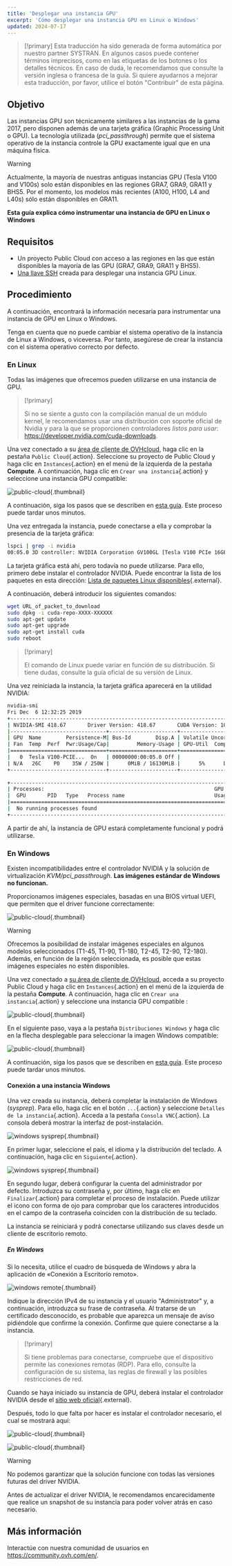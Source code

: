 ```yaml
---
title: 'Desplegar una instancia GPU'
excerpt: 'Cómo desplegar una instancia GPU en Linux o Windows'
updated: 2024-07-17
---
```


> [!primary]
> Esta traducción ha sido generada de forma automática por nuestro partner SYSTRAN. En algunos casos puede contener términos imprecisos, como en las etiquetas de los botones o los detalles técnicos. En caso de duda, le recomendamos que consulte la versión inglesa o francesa de la guía. Si quiere ayudarnos a mejorar esta traducción, por favor, utilice el botón "Contribuir" de esta página.
>

## Objetivo

Las instancias GPU son técnicamente similares a las instancias de la gama 2017, pero disponen además de una tarjeta gráfica (Graphic Processing Unit o GPU). La tecnología utilizada (*pci_passthrough*) permite que el sistema operativo de la instancia controle la GPU exactamente igual que en una máquina física.

> [!warning]
>
> Actualmente, la mayoría de nuestras antiguas instancias GPU (Tesla V100 and V100s) solo están disponibles en las regiones GRA7, GRA9, GRA11 y BHS5. Por el momento, los modelos más recientes (A100, H100, L4 and L40s) sólo están disponibles en GRA11.
> 

**Esta guía explica cómo instrumentar una instancia de GPU en Linux o Windows**

## Requisitos

- Un proyecto Public Cloud con acceso a las regiones en las que están disponibles la mayoría de las GPU (GRA7, GRA9, GRA11 y BHS5).
- [Una llave SSH](public_cloud/compute/creating-ssh-keys-pci) creada para desplegar una instancia GPU Linux.

## Procedimiento

A continuación, encontrará la información necesaria para instrumentar una instancia de GPU en Linux o Windows.

Tenga en cuenta que no puede cambiar el sistema operativo de la instancia de Linux a Windows, o viceversa. Por tanto, asegúrese de crear la instancia con el sistema operativo correcto por defecto.

### En Linux

Todas las imágenes que ofrecemos pueden utilizarse en una instancia de GPU.

> [!primary]
>
> Si no se siente a gusto con la compilación manual de un módulo kernel, le recomendamos usar una distribución con soporte oficial de Nvidia y para la que se proporcionen controladores *listos para usar*: <https://developer.nvidia.com/cuda-downloads>.
> 

Una vez conectado a su [área de cliente de OVHcloud](/links/manager), haga clic en la pestaña `Public Cloud`{.action}. Seleccione su proyecto de Public Cloud y haga clic en `Instances`{.action} en el menú de la izquierda de la pestaña **Compute**. A continuación, haga clic en `Crear una instancia`{.action} y seleccione una instancia GPU compatible:

![public-cloud](images/GPU-Flavors_2024.png){.thumbnail}

A continuación, siga los pasos que se describen en [esta guía](/pages/public_cloud/compute/public-cloud-first-steps#create-instance). Este proceso puede tardar unos minutos.

Una vez entregada la instancia, puede conectarse a ella y comprobar la presencia de la tarjeta gráfica:

```bash
lspci | grep -i nvidia
00:05.0 3D controller: NVIDIA Corporation GV100GL [Tesla V100 PCIe 16GB] (rev a1)
```

La tarjeta gráfica está ahí, pero todavía no puede utilizarse. Para ello, primero debe instalar el controlador NVIDIA. Puede encontrar la lista de los paquetes en esta dirección: [Lista de paquetes Linux disponibles](https://developer.download.nvidia.com/compute/cuda/repos/){.external}.

A continuación, deberá introducir los siguientes comandos:

```sh
wget URL_of_packet_to_download
sudo dpkg -i cuda-repo-XXXX-XXXXXX
sudo apt-get update
sudo apt-get upgrade
sudo apt-get install cuda
sudo reboot
```

> [!primary]
>
> El comando de Linux puede variar en función de su distribución. Si tiene dudas, consulte la guía oficial de su versión de Linux.
> 

Una vez reiniciada la instancia, la tarjeta gráfica aparecerá en la utilidad NVIDIA:

```sh
nvidia-smi
Fri Dec  6 12:32:25 2019       
+-----------------------------------------------------------------------------+
| NVIDIA-SMI 418.67       Driver Version: 418.67       CUDA Version: 10.1     |
|-------------------------------+----------------------+----------------------+
| GPU  Name        Persistence-M| Bus-Id        Disp.A | Volatile Uncorr. ECC |
| Fan  Temp  Perf  Pwr:Usage/Cap|         Memory-Usage | GPU-Util  Compute M. |
|===============================+======================+======================|
|   0  Tesla V100-PCIE...  On   | 00000000:00:05.0 Off |                    0 |
| N/A   26C    P0    35W / 250W |      0MiB / 16130MiB |      5%      Default |
+-------------------------------+----------------------+----------------------+
                                                                               
+-----------------------------------------------------------------------------+
| Processes:                                                       GPU Memory |
|  GPU       PID   Type   Process name                             Usage      |
|=============================================================================|
|  No running processes found                                                 |
+-----------------------------------------------------------------------------+
```

A partir de ahí, la instancia de GPU estará completamente funcional y podrá utilizarse.

### En Windows

Existen incompatibilidades entre el controlador NVIDIA y la solución de virtualización *KVM/pci_passthrough*. **Las imágenes estándar de Windows no funcionan.**

Proporcionamos imágenes especiales, basadas en una BIOS virtual UEFI, que permiten que el driver funcione correctamente:

![public-cloud](images/EN-WindowsImages_2024.png){.thumbnail}

> [!warning]
>
> Ofrecemos la posibilidad de instalar imágenes especiales en algunos modelos seleccionados (T1-45, T1-90, T1-180, T2-45, T2-90, T2-180). Además, en función de la región seleccionada, es posible que estas imágenes especiales no estén disponibles.
>

Una vez conectado a [su área de cliente de OVHcloud](/links/manager), acceda a su proyecto Public Cloud y haga clic en `Instances`{.action} en el menú de la izquierda de la pestaña **Compute**. A continuación, haga clic en `Crear una instancia`{.action} y seleccione una instancia GPU compatible :

![public-cloud](images/GPU-Flavors_2024.png){.thumbnail}

En el siguiente paso, vaya a la pestaña `Distribuciones Windows` y haga clic en la flecha desplegable para seleccionar la imagen Windows compatible:

![public-cloud](images/EN-WindowsImages_2024.png){.thumbnail}

A continuación, siga los pasos que se describen en [esta guía](/pages/public_cloud/compute/public-cloud-first-steps#create-instance). Este proceso puede tardar unos minutos.

#### Conexión a una instancia Windows

Una vez creada su instancia, deberá completar la instalación de Windows (_sysprep_). Para ello, haga clic en el botón `...`{.action} y seleccione `Detalles de la instancia`{.action}. Acceda a la pestaña `Consola VNC`{.action}. La consola deberá mostrar la interfaz de post-instalación.

![windows sysprep](images/windows-connect-01.png){.thumbnail}

En primer lugar, seleccione el país, el idioma y la distribución del teclado. A continuación, haga clic en `Siguiente`{.action}.

![windows sysprep](images/windows-connect-02.png){.thumbnail}

En segundo lugar, deberá configurar la cuenta del administrador por defecto. Introduzca su contraseña y, por último, haga clic en `Finalizar`{.action} para completar el proceso de instalación. Puede utilizar el icono con forma de ojo para comprobar que los caracteres introducidos en el campo de la contraseña coinciden con la distribución de su teclado.

La instancia se reiniciará y podrá conectarse utilizando sus claves desde un cliente de escritorio remoto. 

##### **En Windows**

Si lo necesita, utilice el cuadro de búsqueda de Windows y abra la aplicación de «Conexión a Escritorio remoto».

![windows remote](/pages/assets/screens/other/windows/windows_rdp.png){.thumbnail}

Indique la dirección IPv4 de su instancia y el usuario "Administrator" y, a continuación, introduzca su frase de contraseña. Al tratarse de un certificado desconocido, es probable que aparezca un mensaje de aviso pidiéndole que confirme la conexión. Confirme que quiere conectarse a la instancia.

> [!primary]
>
> Si tiene problemas para conectarse, compruebe que el dispositivo permite las conexiones remotas (RDP). Para ello, consulte la configuración de su sistema, las reglas de firewall y las posibles restricciones de red.
>

Cuando se haya iniciado su instancia de GPU, deberá instalar el controlador NVIDIA desde el [sitio web oficial](https://www.nvidia.com/Download/index.aspx){.external}.

Después, todo lo que falta por hacer es instalar el controlador necesario, el cual se mostrará aquí:

![public-cloud](images/driverson.png){.thumbnail}

![public-cloud](images/devicemanager.png){.thumbnail}

> [!warning]
>
> No podemos garantizar que la solución funcione con todas las versiones futuras del driver NVIDIA.
>
> Antes de actualizar el driver NVIDIA, le recomendamos encarecidamente que realice un snapshot de su instancia para poder volver atrás en caso necesario.
>

## Más información

Interactúe con nuestra comunidad de usuarios en <https://community.ovh.com/en/>.